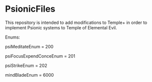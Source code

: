 # PsionicFiles

This repository is intended to add modifications to Temple+ in order to implement Psionic systems to Temple of Elemental Evil.

Enums:

psiMeditateEnum = 200

psiFocusExpendConceEnum = 201

psiStrikeEnum = 202

mindBladeEnum = 6000
